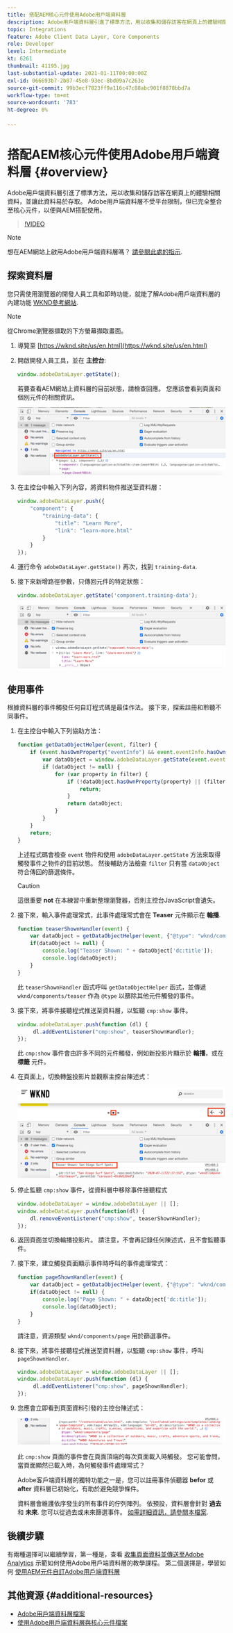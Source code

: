 ```yaml
---
title: 搭配AEM核心元件使用Adobe用戶端資料層
description: Adobe用戶端資料層引進了標準方法，用以收集和儲存訪客在網頁上的體驗相關資料，並讓此資料易於存取。 Adobe用戶端資料層不受平台限制，但已完全整合至核心元件，以便與AEM搭配使用。
topic: Integrations
feature: Adobe Client Data Layer, Core Components
role: Developer
level: Intermediate
kt: 6261
thumbnail: 41195.jpg
last-substantial-update: 2021-01-11T00:00:00Z
exl-id: 066693b7-2b87-45e8-93ec-8bd09a7c263e
source-git-commit: 99b3ecf7823ff9a116c47c88abc901f8878bbd7a
workflow-type: tm+mt
source-wordcount: '783'
ht-degree: 0%

---
```


# 搭配AEM核心元件使用Adobe用戶端資料層 {#overview}

Adobe用戶端資料層引進了標準方法，用以收集和儲存訪客在網頁上的體驗相關資料，並讓此資料易於存取。 Adobe用戶端資料層不受平台限制，但已完全整合至核心元件，以便與AEM搭配使用。

>[!VIDEO](https://video.tv.adobe.com/v/41195?quality=12&learn=on)

>[!NOTE]
>
> 想在AEM網站上啟用Adobe用戶端資料層嗎？ [請參閱此處的指示](https://experienceleague.adobe.com/docs/experience-manager-core-components/using/developing/data-layer/overview.html#installation-activation).

## 探索資料層

您只需使用瀏覽器的開發人員工具和即時功能，就能了解Adobe用戶端資料層的內建功能 [WKND參考網站](https://wknd.site/us/en.html).

>[!NOTE]
>
> 從Chrome瀏覽器擷取的下方螢幕擷取畫面。

1. 導覽至 [https://wknd.site/us/en.html](https://wknd.site/us/en.html)
1. 開啟開發人員工具，並在 **主控台**:

   ```js
   window.adobeDataLayer.getState();
   ```

   若要查看AEM網站上資料層的目前狀態，請檢查回應。 您應該會看到頁面和個別元件的相關資訊。

   ![Adobe資料層回應](assets/data-layer-state-response.png)

1. 在主控台中輸入下列內容，將資料物件推送至資料層：

   ```js
   window.adobeDataLayer.push({
       "component": {
           "training-data": {
               "title": "Learn More",
               "link": "learn-more.html"
           }
       }
   });
   ```

1. 運行命令 `adobeDataLayer.getState()` 再次，找到 `training-data`.
1. 接下來新增路徑參數，只傳回元件的特定狀態：

   ```js
   window.adobeDataLayer.getState('component.training-data');
   ```

   ![只傳回單一元件資料項目](assets/return-just-single-component.png)

## 使用事件

根據資料層的事件觸發任何自訂程式碼是最佳作法。 接下來，探索註冊和聆聽不同事件。

1. 在主控台中輸入下列協助方法：

   ```js
   function getDataObjectHelper(event, filter) {
       if (event.hasOwnProperty("eventInfo") && event.eventInfo.hasOwnProperty("path")) {
           var dataObject = window.adobeDataLayer.getState(event.eventInfo.path);
           if (dataObject != null) {
               for (var property in filter) {
                   if (!dataObject.hasOwnProperty(property) || (filter[property] !== null && filter[property] !== dataObject[property])) {
                       return;
                   }
                   return dataObject;
               }
           }
       }
       return;
   }
   ```

   上述程式碼會檢查 `event` 物件和使用 `adobeDataLayer.getState` 方法來取得觸發事件之物件的目前狀態。 然後輔助方法檢查 `filter` 只有當 `dataObject` 符合傳回的篩選條件。

   >[!CAUTION]
   >
   > 這很重要 **not** 在本練習中重新整理瀏覽器，否則主控台JavaScript會遺失。

1. 接下來，輸入事件處理常式，此事件處理常式會在 **Teaser** 元件顯示在 **輪播**.

   ```js
   function teaserShownHandler(event) {
       var dataObject = getDataObjectHelper(event, {"@type": "wknd/components/teaser"});
       if(dataObject != null) {
           console.log("Teaser Shown: " + dataObject['dc:title']);
           console.log(dataObject);
       }
   }
   ```

   此 `teaserShownHandler` 函式呼叫 `getDataObjectHelper` 函式，並傳遞 `wknd/components/teaser` 作為 `@type` 以篩除其他元件觸發的事件。

1. 接下來，將事件接聽程式推送至資料層，以監聽 `cmp:show` 事件。

   ```js
   window.adobeDataLayer.push(function (dl) {
        dl.addEventListener("cmp:show", teaserShownHandler);
   });
   ```

   此 `cmp:show` 事件會由許多不同的元件觸發，例如新投影片顯示於 **輪播**，或在 **標籤** 元件。

1. 在頁面上，切換轉盤投影片並觀察主控台陳述式：

   ![切換轉盤，並查看事件接聽程式](assets/teaser-console-slides.png)

1. 停止監聽 `cmp:show` 事件，從資料層中移除事件接聽程式

   ```js
   window.adobeDataLayer = window.adobeDataLayer || [];
   window.adobeDataLayer.push(function(dl) {
       dl.removeEventListener("cmp:show", teaserShownHandler);
   });
   ```

1. 返回頁面並切換輪播投影片。 請注意，不會再記錄任何陳述式，且不會監聽事件。

1. 接下來，建立觸發頁面顯示事件時呼叫的事件處理常式：

   ```js
   function pageShownHandler(event) {
       var dataObject = getDataObjectHelper(event, {"@type": "wknd/components/page"});
       if(dataObject != null) {
           console.log("Page Shown: " + dataObject['dc:title']);
           console.log(dataObject);
       }
   }
   ```

   請注意，資源類型 `wknd/components/page` 用於篩選事件。

1. 接下來，將事件接聽程式推送至資料層，以監聽 `cmp:show` 事件，呼叫 `pageShownHandler`.

   ```js
   window.adobeDataLayer = window.adobeDataLayer || [];
   window.adobeDataLayer.push(function (dl) {
        dl.addEventListener("cmp:show", pageShownHandler);
   });
   ```

1. 您應會立即看到頁面資料引發的主控台陳述式：

   ![頁面顯示資料](assets/page-show-console-data.png)

   此 `cmp:show` 頁面的事件會在頁面頂端的每次頁面載入時觸發。 您可能會問，當頁面顯然已載入時，為何觸發事件處理常式？

   Adobe客戶端資料層的獨特功能之一是，您可以註冊事件偵聽器 **befor** 或 **after** 資料層已初始化，有助於避免競爭條件。

   資料層會維護依序發生的所有事件的佇列陣列。 依預設，資料層會針對 **過去** 和 **未來**. 您可以從過去或未來篩選事件。 [如需詳細資訊，請參閱本檔案](https://github.com/adobe/adobe-client-data-layer/wiki#addeventlistener).


## 後續步驟

有兩種選擇可以繼續學習，第一種是，查看 [收集頁面資料並傳送至Adobe Analytics](../analytics/collect-data-analytics.md) 示範如何使用Adobe用戶端資料層的教學課程。 第二個選擇是，學習如何 [使用AEM元件自訂Adobe用戶端資料層](./data-layer-customize.md)


## 其他資源 {#additional-resources}

* [Adobe用戶端資料層檔案](https://github.com/adobe/adobe-client-data-layer/wiki)
* [使用Adobe用戶端資料層與核心元件檔案](https://experienceleague.adobe.com/docs/experience-manager-core-components/using/developing/data-layer/overview.html)
